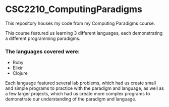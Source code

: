 # CSC2210_ComputingParadigms

This repository houses my code from my Computing Paradigms course.

This course featured us learning 3 different languages, each demonstrating a different programming paradigms.
### The languages covered were:
- Ruby
- Elixir
- Clojure

Each language featured several lab problems, which had us create small and simple programs to practice with the paradigm and language, as well as a few larger projects, which had us create more complex programs to demonstrate our understanding of the paradigm and language.